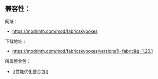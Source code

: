 兼容性：
- 

网址：
- https://modrinth.com/mod/fabricskyboxes

下载地址：
- https://modrinth.com/mod/fabricskyboxes/versions?l=fabric&g=1.20.1

所属整合包：
- [[性能优化整合包]]